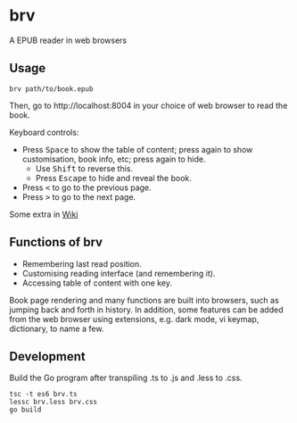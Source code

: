 # brv
A EPUB reader in web browsers

## Usage

    brv path/to/book.epub
    
Then, go to http://localhost:8004 in your choice of web browser to read the book.

Keyboard controls: 

- Press <kbd>Space</kbd> to show the table of content; press again to show customisation, book info, etc; press again to hide. 
  - Use <kbd>Shift</kbd> to reverse this.
  - Press <kbd>Escape</kbd> to hide and reveal the book.
- Press <kbd>&lt;</kbd> to go to the previous page.
- Press <kbd>&gt;</kbd> to go to the next page.

Some extra in [Wiki](https://github.com/l1yefeng/brv/wiki)

## Functions of brv

- Remembering last read position.
- Customising reading interface (and remembering it).
- Accessing table of content with one key.

Book page rendering and many functions are built into browsers, such as jumping back and forth in history. 
In addition, some features can be added from the web browser using extensions, 
e.g. dark mode, vi keymap, dictionary, to name a few.

## Development

Build the Go program after transpiling .ts to .js and .less to .css.

    tsc -t es6 brv.ts
    lessc brv.less brv.css
    go build
